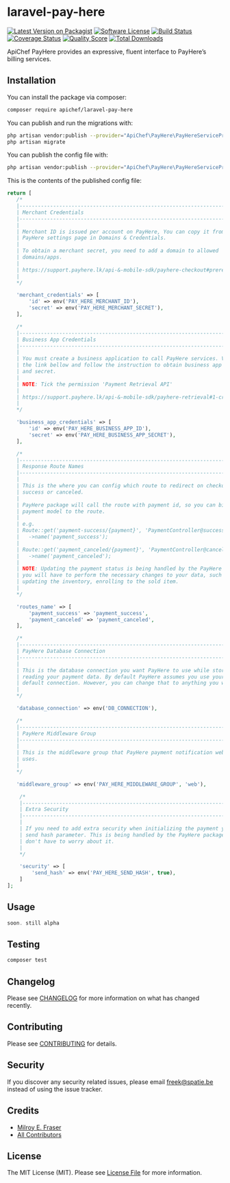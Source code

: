 # laravel-pay-here

[![Latest Version on Packagist][ico-version]][link-packagist]
[![Software License][ico-license]](LICENSE.md)
[![Build Status][ico-travis]][link-travis]
[![Coverage Status][ico-scrutinizer]][link-scrutinizer]
[![Quality Score][ico-code-quality]][link-code-quality]
[![Total Downloads][ico-downloads]][link-downloads]

ApiChef PayHere provides an expressive, fluent interface to PayHere’s billing services.

## Installation

You can install the package via composer:

```bash
composer require apichef/laravel-pay-here
```

You can publish and run the migrations with:

```bash
php artisan vendor:publish --provider="ApiChef\PayHere\PayHereServiceProvider" --tag="migrations"
php artisan migrate
```

You can publish the config file with:
```bash
php artisan vendor:publish --provider="ApiChef\PayHere\PayHereServiceProvider" --tag="config"
```

This is the contents of the published config file:

```php
return [
   /*
   |--------------------------------------------------------------------------
   | Merchant Credentials
   |--------------------------------------------------------------------------
   |
   | Merchant ID is issued per account on PayHere, You can copy it from your
   | PayHere settings page in Domains & Credentials.
   |
   | To obtain a merchant secret, you need to add a domain to allowed
   | domains/apps.
   |
   | https://support.payhere.lk/api-&-mobile-sdk/payhere-checkout#prerequisites
   |
   */

   'merchant_credentials' => [
       'id' => env('PAY_HERE_MERCHANT_ID'),
       'secret' => env('PAY_HERE_MERCHANT_SECRET'),
   ],

   /*
   |--------------------------------------------------------------------------
   | Business App Credentials
   |--------------------------------------------------------------------------
   |
   | You must create a business application to call PayHere services. Visit
   | the link bellow and follow the instruction to obtain business app id
   | and secret.
   |
   | NOTE: Tick the permission 'Payment Retrieval API'
   |
   | https://support.payhere.lk/api-&-mobile-sdk/payhere-retrieval#1-create-a-business-app
   |
   */

   'business_app_credentials' => [
       'id' => env('PAY_HERE_BUSINESS_APP_ID'),
       'secret' => env('PAY_HERE_BUSINESS_APP_SECRET'),
   ],

   /*
   |--------------------------------------------------------------------------
   | Response Route Names
   |--------------------------------------------------------------------------
   |
   | This is the where you can config which route to redirect on checkout
   | success or canceled.
   |
   | PayHere package will call the route with payment id, so you can bind the
   | payment model to the route.
   |
   | e.g.
   | Route::get('payment-success/{payment}', 'PaymentController@success')
   |   ->name('payment_success');
   |
   | Route::get('payment_canceled/{payment}', 'PaymentController@cancel')
   |   ->name('payment_canceled');
   |
   | NOTE: Updating the payment status is being handled by the PayHere package,
   | you will have to perform the necessary changes to your data, such as
   | updating the inventory, enrolling to the sold item.
   |
   */

   'routes_name' => [
       'payment_success' => 'payment_success',
       'payment_canceled' => 'payment_canceled',
   ],

   /*
   |--------------------------------------------------------------------------
   | PayHere Database Connection
   |--------------------------------------------------------------------------
   |
   | This is the database connection you want PayHere to use while storing &
   | reading your payment data. By default PayHere assumes you use your
   | default connection. However, you can change that to anything you want.
   |
   */

   'database_connection' => env('DB_CONNECTION'),

   /*
   |--------------------------------------------------------------------------
   | PayHere Middleware Group
   |--------------------------------------------------------------------------
   |
   | This is the middleware group that PayHere payment notification webhook
   | uses.
   |
   */

   'middleware_group' => env('PAY_HERE_MIDDLEWARE_GROUP', 'web'),

    /*
    |--------------------------------------------------------------------------
    | Extra Security
    |--------------------------------------------------------------------------
    |
    | If you need to add extra security when initializing the payment you can 
    | send hash parameter. This is being handled by the PayHere package, so you
    | don't have to worry about it.  
    |
    */

    'security' => [
        'send_hash' => env('PAY_HERE_SEND_HASH', true),
    ]
];
```

## Usage

``` php
soon. still alpha
```

## Testing

``` bash
composer test
```

## Changelog

Please see [CHANGELOG](CHANGELOG.md) for more information on what has changed recently.

## Contributing

Please see [CONTRIBUTING](CONTRIBUTING.md) for details.

## Security

If you discover any security related issues, please email freek@spatie.be instead of using the issue tracker.

## Credits

- [Milroy E. Fraser](https://github.com/milroyfraser)
- [All Contributors](../../contributors)

## License

The MIT License (MIT). Please see [License File](LICENSE.md) for more information.

[ico-version]: https://img.shields.io/packagist/v/apichef/laravel-pay-here.svg?style=flat-square
[ico-license]: https://img.shields.io/badge/license-MIT-brightgreen.svg?style=flat-square
[ico-travis]: https://img.shields.io/travis/apichef/laravel-pay-here/master.svg?style=flat-square
[ico-scrutinizer]: https://img.shields.io/scrutinizer/coverage/g/apichef/laravel-pay-here.svg?style=flat-square
[ico-code-quality]: https://img.shields.io/scrutinizer/g/apichef/laravel-pay-here.svg?style=flat-square
[ico-downloads]: https://img.shields.io/packagist/dt/apichef/laravel-pay-here.svg?style=flat-square

[link-packagist]: https://packagist.org/packages/apichef/laravel-pay-here
[link-travis]: https://travis-ci.org/apichef/laravel-pay-here
[link-scrutinizer]: https://scrutinizer-ci.com/g/apichef/laravel-pay-here/code-structure
[link-code-quality]: https://scrutinizer-ci.com/g/apichef/laravel-pay-here
[link-downloads]: https://packagist.org/packages/apichef/laravel-pay-here
[link-author]: https://github.com/milroyfraser
[link-contributors]: ../../contributors
